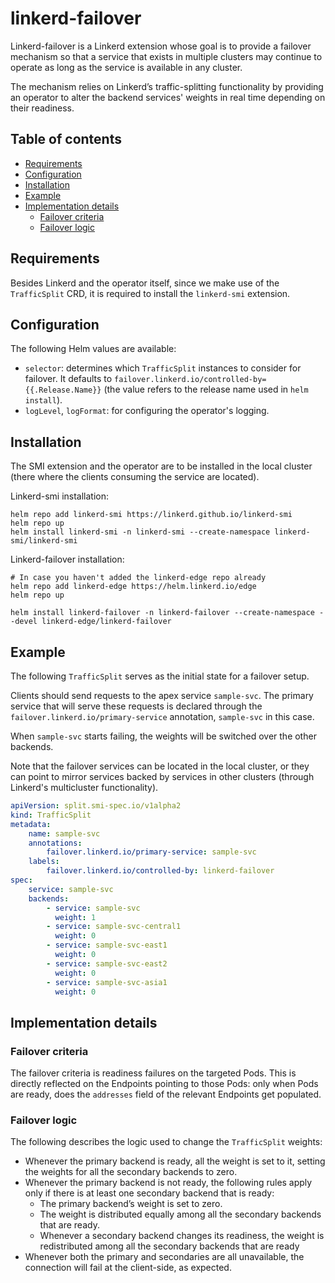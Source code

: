 # linkerd-failover

Linkerd-failover is a Linkerd extension whose goal is to provide a failover
mechanism so that a service that exists in multiple clusters may continue to
operate as long as the service is available in any cluster.

The mechanism relies on Linkerd’s traffic-splitting functionality by providing
an operator to alter the backend services' weights in real time depending on
their readiness.

## Table of contents

- [Requirements](#requirements)
- [Configuration](#configuration)
- [Installation](#installation)
- [Example](#example)
- [Implementation details](#implementation-details)
  - [Failover criteria](#failover-criteria)
  - [Failover logic](#failover-criteria)

## Requirements

Besides Linkerd and the operator itself, since we make use of the `TrafficSplit`
CRD, it is required to install the `linkerd-smi` extension.

## Configuration

The following Helm values are available:

- `selector`: determines which `TrafficSplit` instances to consider for
  failover. It defaults to `failover.linkerd.io/controlled-by={{.Release.Name}}`
  (the value refers to the release name used in `helm install`).
- `logLevel`, `logFormat`: for configuring the operator's logging.

## Installation

The SMI extension and the operator are to be installed in the local cluster
(there where the clients consuming the service are located).

Linkerd-smi installation:

```console
helm repo add linkerd-smi https://linkerd.github.io/linkerd-smi
helm repo up
helm install linkerd-smi -n linkerd-smi --create-namespace linkerd-smi/linkerd-smi
```

Linkerd-failover installation:

```console
# In case you haven't added the linkerd-edge repo already
helm repo add linkerd-edge https://helm.linkerd.io/edge
helm repo up

helm install linkerd-failover -n linkerd-failover --create-namespace --devel linkerd-edge/linkerd-failover
```

## Example

The following `TrafficSplit` serves as the initial state for a failover setup.

Clients should send requests to the apex service `sample-svc`. The primary
service that will serve these requests is declared through the
`failover.linkerd.io/primary-service` annotation, `sample-svc` in this case.

When `sample-svc` starts failing, the weights will be switched over the other
backends.

Note that the failover services can be located in the local cluster, or they can
point to mirror services backed by services in other clusters (through Linkerd's
multicluster functionality).

```yaml
apiVersion: split.smi-spec.io/v1alpha2
kind: TrafficSplit
metadata:
    name: sample-svc
    annotations:
        failover.linkerd.io/primary-service: sample-svc
    labels:
        failover.linkerd.io/controlled-by: linkerd-failover
spec:
    service: sample-svc
    backends:
        - service: sample-svc
          weight: 1
        - service: sample-svc-central1
          weight: 0
        - service: sample-svc-east1
          weight: 0
        - service: sample-svc-east2
          weight: 0
        - service: sample-svc-asia1
          weight: 0
```

## Implementation details

### Failover criteria

The failover criteria is readiness failures on the targeted Pods. This is
directly reflected on the Endpoints pointing to those Pods: only when Pods are
ready, does the `addresses` field of the relevant Endpoints get populated.

### Failover logic

The following describes the logic used to change the `TrafficSplit` weights:

- Whenever the primary backend is ready, all the weight is set to it, setting
  the weights for all the secondary backends to zero.
- Whenever the primary backend is not ready, the following rules apply only if
  there is at least one secondary backend that is ready:
  - The primary backend’s weight is set to zero.
  - The weight is distributed equally among all the secondary backends that
    are ready.
  - Whenever a secondary backend changes its readiness, the weight is
    redistributed among all the secondary backends that are ready
- Whenever both the primary and secondaries are all unavailable, the connection
  will fail at the client-side, as expected.
